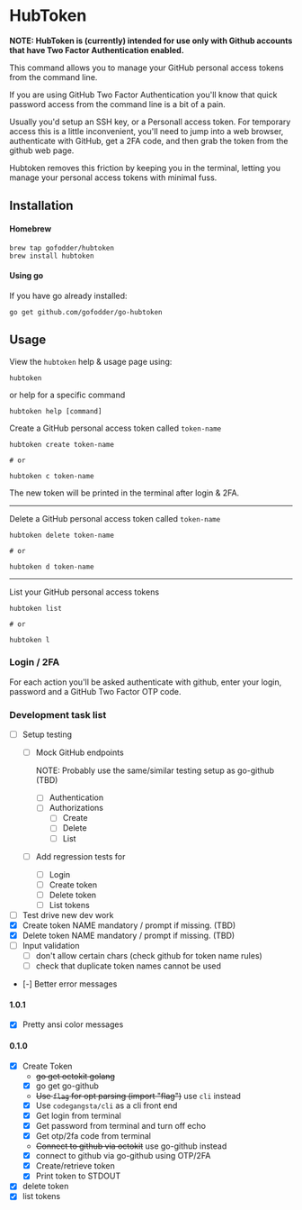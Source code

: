 # HubToken

**NOTE: HubToken is (currently) intended for use only with Github
accounts that have Two Factor Authentication enabled.**

This command allows you to manage your GitHub personal access tokens
from the command line.

If you are using GitHub Two Factor Authentication you'll know that
quick password access from the command line is a bit of a pain.

Usually you'd setup an SSH key, or a Personall access token.  For
temporary access this is a little inconvenient, you'll need to jump
into a web browser, authenticate with GitHub, get a 2FA code, and then
grab the token from the github web page.

Hubtoken removes this friction by keeping you in the terminal, letting
you manage your personal access tokens with minimal fuss.

## Installation

#### Homebrew

```
brew tap gofodder/hubtoken
brew install hubtoken
```

#### Using go

If you have go already installed:

```
go get github.com/gofodder/go-hubtoken
```

## Usage

View the `hubtoken` help & usage page using:

```
hubtoken
```

or help for a specific command

```
hubtoken help [command]
```

Create a GitHub personal access token called `token-name`

```
hubtoken create token-name

# or

hubtoken c token-name
```

The new token will be printed in the terminal after login & 2FA.

- - -

Delete a GitHub personal access token called `token-name`

```
hubtoken delete token-name

# or

hubtoken d token-name
```

- - -

List your GitHub personal access tokens

```
hubtoken list

# or

hubtoken l
```

### Login / 2FA

For each action you'll be asked authenticate with github, enter your
login, password and a GitHub Two Factor OTP code.

### Development task list

- [ ] Setup testing
    - [ ] Mock GitHub endpoints

        NOTE: Probably use the same/similar testing setup as go-github (TBD)

        - [ ] Authentication
        - [ ] Authorizations
            - [ ] Create
            - [ ] Delete
            - [ ] List

    - [ ] Add regression tests for
        - [ ] Login
        - [ ] Create token
        - [ ] Delete token
        - [ ] List tokens

- [ ] Test drive new dev work
- [x] Create token NAME mandatory / prompt if missing. (TBD)
- [x] Delete token NAME mandatory / prompt if missing. (TBD)
- [ ] Input validation
    - [ ] don't allow certain chars (check github for token name rules)
    - [ ] check that duplicate token names cannot be used
- [-] Better error messages

#### 1.0.1

- [x] Pretty ansi color messages

#### 0.1.0

- [x] Create Token
    - ~~go get octokit golang~~
    - [x] go get go-github
    - ~~Use `flag` for opt parsing (import "flag")~~ use `cli` instead
    - [x] Use `codegangsta/cli` as a cli front end
    - [x] Get login from terminal
    - [x] Get password from terminal and turn off echo
    - [x] Get otp/2fa code from terminal
    - ~~Connect to github via octokit~~ use go-github instead
    - [x] connect to github via go-github using OTP/2FA
    - [x] Create/retrieve token
    - [x] Print token to STDOUT
- [x] delete token
- [x] list tokens

[Go]:https://golang.org/
